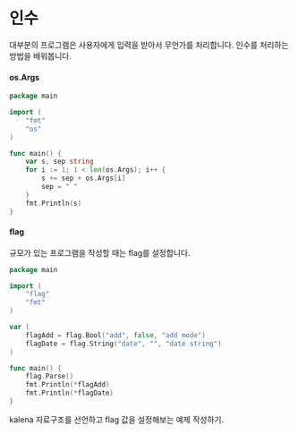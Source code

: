 # 인수

대부분의 프로그램은 사용자에게 입력을 받아서 무언가를 처리합니다.
인수를 처리하는 방법을 배워봅니다.

#### os.Args

```go
package main

import (
    "fmt"
    "os"
)

func main() {
    var s, sep string
    for i := 1; 1 < len(os.Args); i++ {
        s += sep + os.Args[i]
        sep = " "
    }
    fmt.Println(s)
}
```

#### flag
규모가 있는 프로그램을 작성할 때는 flag를 설정합니다.

```go
package main

import (
    "flag"
    "fmt"
)

var (
    flagAdd = flag.Bool("add", false, "add mode")
    flagDate = flag.String("date", "", "date string")
)

func main() {
    flag.Parse()
    fmt.Println(*flagAdd)
    fmt.Println(*flagDate)
}
```

kalena 자료구조를 선언하고 flag 값을 설정해보는 예제 작성하기.